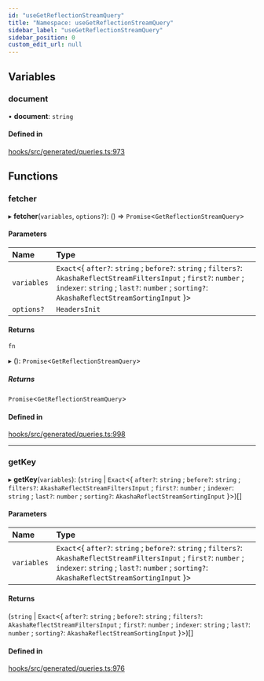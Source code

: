 ```yaml
---
id: "useGetReflectionStreamQuery"
title: "Namespace: useGetReflectionStreamQuery"
sidebar_label: "useGetReflectionStreamQuery"
sidebar_position: 0
custom_edit_url: null
---
```


## Variables

### document

• **document**: `string`

#### Defined in

[hooks/src/generated/queries.ts:973](https://github.com/AKASHAorg/akasha-core/blob/6ca157f7/libs/hooks/src/generated/queries.ts#L973)

## Functions

### fetcher

▸ **fetcher**(`variables`, `options?`): () => `Promise`<`GetReflectionStreamQuery`\>

#### Parameters

| Name | Type |
| :------ | :------ |
| `variables` | `Exact`<{ `after?`: `string` ; `before?`: `string` ; `filters?`: `AkashaReflectStreamFiltersInput` ; `first?`: `number` ; `indexer`: `string` ; `last?`: `number` ; `sorting?`: `AkashaReflectStreamSortingInput`  }\> |
| `options?` | `HeadersInit` |

#### Returns

`fn`

▸ (): `Promise`<`GetReflectionStreamQuery`\>

##### Returns

`Promise`<`GetReflectionStreamQuery`\>

#### Defined in

[hooks/src/generated/queries.ts:998](https://github.com/AKASHAorg/akasha-core/blob/6ca157f7/libs/hooks/src/generated/queries.ts#L998)

___

### getKey

▸ **getKey**(`variables`): (`string` \| `Exact`<{ `after?`: `string` ; `before?`: `string` ; `filters?`: `AkashaReflectStreamFiltersInput` ; `first?`: `number` ; `indexer`: `string` ; `last?`: `number` ; `sorting?`: `AkashaReflectStreamSortingInput`  }\>)[]

#### Parameters

| Name | Type |
| :------ | :------ |
| `variables` | `Exact`<{ `after?`: `string` ; `before?`: `string` ; `filters?`: `AkashaReflectStreamFiltersInput` ; `first?`: `number` ; `indexer`: `string` ; `last?`: `number` ; `sorting?`: `AkashaReflectStreamSortingInput`  }\> |

#### Returns

(`string` \| `Exact`<{ `after?`: `string` ; `before?`: `string` ; `filters?`: `AkashaReflectStreamFiltersInput` ; `first?`: `number` ; `indexer`: `string` ; `last?`: `number` ; `sorting?`: `AkashaReflectStreamSortingInput`  }\>)[]

#### Defined in

[hooks/src/generated/queries.ts:976](https://github.com/AKASHAorg/akasha-core/blob/6ca157f7/libs/hooks/src/generated/queries.ts#L976)
